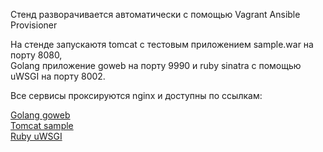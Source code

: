 
Стенд разворачивается автоматически с помощью Vagrant Ansible Provisioner  

На стенде запускаютя tomcat с тестовым приложением sample.war на порту 8080,  
Golang приложение goweb на порту 9990 и ruby sinatra с помощью uWSGI на порту 8002.

Все сервисы проксируются nginx и доступны по ссылкам:

[Golang goweb](http://192.168.11.150/goweb)  
[Tomcat sample](http://192.168.11.150/tomcat/sample/)  
[Ruby uWSGI](http://192.168.11.150/ruby)  
